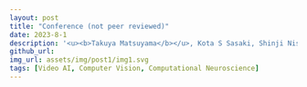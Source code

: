 ```yaml
---
layout: post
title: "Conference (not peer reviewed)"
date: 2023-8-1
description: '<u><b>Takuya Matsuyama</b></u>, Kota S Sasaki, Shinji Nishimoto<br /><b>The first-person perspective contributes to the acquisition of visual representation in the human brain: Analysis using Deep Neural Networks</b><br /><i>Neuro2023</i>, 2023<br />'
github_url:
img_url: assets/img/post1/img1.svg
tags: [Video AI, Computer Vision, Computational Neuroscience]
---
```

